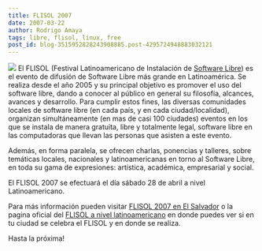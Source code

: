 ```yaml
---
title: FLISOL 2007
date: 2007-03-22
author: Rodrigo Amaya
tags: libre, flisol, linux, free
post_id: blog-3515952828243908885.post-4295724948883032121
---
```


[![](http://bp0.blogger.com/_ayvorITawE4/RgKBl8DxhWI/AAAAAAAAAM4/8S5rEPpzcNc/s400/flisolsmall.png)](http://bp0.blogger.com/_ayvorITawE4/RgKBl8DxhWI/AAAAAAAAAM4/8S5rEPpzcNc/s1600-h/flisolsmall.png) El
FLISOL (Festival Latinoamericano de Instalación de [Software Libre](http://es.wikipedia.org/wiki/Software_libre)) es el evento de difusión de Software Libre más grande en Latinoamérica. Se realiza desde el año 2005 y su principal objetivo es promover el uso del software libre, dando a conocer al público en general su filosofía, alcances, avances y desarrollo. Para cumplir estos fines, las diversas comunidades locales de software libre (en cada país, y en cada ciudad/localidad), organizan simultáneamente (en mas de casi 100 ciudades) eventos en los que se instala de manera gratuita, libre y totalmente legal, software libre en las computadoras que llevan las personas que asisten a este evento.

Además, en forma paralela, se ofrecen charlas, ponencias y talleres, sobre temáticas locales, nacionales y latinoamericanas en torno al Software Libre, en toda su gama de expresiones: artística, académica, empresarial y social.

El FLISOL 2007 se efectuará el día sábado 28 de abril a nivel Latinoamericano.

Para más información pueden visitar [FLISOL 2007 en El Salvador](http://www.installfest.info/FLISOL2007/ElSalvador) o la pagina oficial del [FLISOL a nivel latinoamericano](http://www.installfest.info/FLISOL2007) en donde puedes ver si en tu ciudad se celebra el FLISOL y en donde se realiza.

Hasta la próxima!
